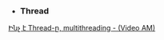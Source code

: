 - ### Thread


[Ինչ է Thread-ը, multithreading - (Video AM)](https://www.youtube.com/watch?v=EYAHKHvm6uI)
